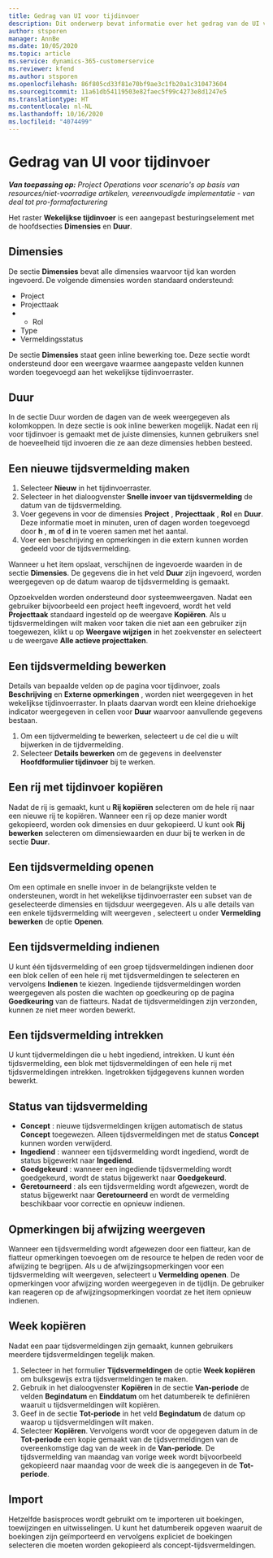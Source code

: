 ```yaml
---
title: Gedrag van UI voor tijdinvoer
description: Dit onderwerp bevat informatie over het gedrag van de UI voor tijdinvoer.
author: stsporen
manager: AnnBe
ms.date: 10/05/2020
ms.topic: article
ms.service: dynamics-365-customerservice
ms.reviewer: kfend
ms.author: stsporen
ms.openlocfilehash: 86f805cd33f81e70bf9ae3c1fb20a1c310473604
ms.sourcegitcommit: 11a61db54119503e82faec5f99c4273e8d1247e5
ms.translationtype: HT
ms.contentlocale: nl-NL
ms.lasthandoff: 10/16/2020
ms.locfileid: "4074499"
---
```

# <a name="time-entry-ui-behavior"></a>Gedrag van UI voor tijdinvoer

_**Van toepassing op:** Project Operations voor scenario's op basis van resources/niet-voorradige artikelen, vereenvoudigde implementatie - van deal tot pro-formafacturering_


Het raster **Wekelijkse tijdinvoer** is een aangepast besturingselement met de hoofdsecties **Dimensies** en **Duur**.

## <a name="dimensions"></a>Dimensies
De sectie **Dimensies** bevat alle dimensies waarvoor tijd kan worden ingevoerd. De volgende dimensies worden standaard ondersteund:

  - Project
  - Projecttaak
  - - Rol
  - Type
  - Vermeldingsstatus

De sectie **Dimensies** staat geen inline bewerking toe. Deze sectie wordt ondersteund door een weergave waarmee aangepaste velden kunnen worden toegevoegd aan het wekelijkse tijdinvoerraster.

## <a name="duration"></a>Duur
In de sectie Duur worden de dagen van de week weergegeven als kolomkoppen. In deze sectie is ook inline bewerken mogelijk. Nadat een rij voor tijdinvoer is gemaakt met de juiste dimensies, kunnen gebruikers snel de hoeveelheid tijd invoeren die ze aan deze dimensies hebben besteed.

## <a name="create-a-new-time-entry"></a>Een nieuwe tijdsvermelding maken

1. Selecteer **Nieuw** in het tijdinvoerraster. 
2. Selecteer in het dialoogvenster **Snelle invoer van tijdsvermelding** de datum van de tijdsvermelding.
3. Voer gegevens in voor de dimensies **Project** , **Projecttaak** , **Rol** en **Duur**. Deze informatie moet in minuten, uren of dagen worden toegevoegd door **h** , **m** of **d** in te voeren samen met het aantal. 
4. Voer een beschrijving en opmerkingen in die extern kunnen worden gedeeld voor de tijdsvermelding. 

Wanneer u het item opslaat, verschijnen de ingevoerde waarden in de sectie **Dimensies**. De gegevens die in het veld **Duur** zijn ingevoerd, worden weergegeven op de datum waarop de tijdsvermelding is gemaakt.

Opzoekvelden worden ondersteund door systeemweergaven. Nadat een gebruiker bijvoorbeeld een project heeft ingevoerd, wordt het veld **Projecttaak** standaard ingesteld op de weergave **Kopiëren**. Als u tijdsvermeldingen wilt maken voor taken die niet aan een gebruiker zijn toegewezen, klikt u op **Weergave wijzigen** in het zoekvenster en selecteert u de weergave **Alle actieve projecttaken**.

## <a name="edit-a-time-entry"></a>Een tijdsvermelding bewerken 
Details van bepaalde velden op de pagina voor tijdinvoer, zoals **Beschrijving** en **Externe opmerkingen** , worden niet weergegeven in het wekelijkse tijdinvoerraster. In plaats daarvan wordt een kleine driehoekige indicator weergegeven in cellen voor **Duur** waarvoor aanvullende gegevens bestaan. 

1. Om een tijdvermelding te bewerken, selecteert u de cel die u wilt bijwerken in de tijdvermelding.
2. Selecteer **Details bewerken** om de gegevens in deelvenster **Hoofdformulier tijdinvoer** bij te werken. 

## <a name="copy-a-time-entry-row"></a>Een rij met tijdinvoer kopiëren
Nadat de rij is gemaakt, kunt u **Rij kopiëren** selecteren om de hele rij naar een nieuwe rij te kopiëren. Wanneer een rij op deze manier wordt gekopieerd, worden ook dimensies en duur gekopieerd. U kunt ook **Rij bewerken** selecteren om dimensiewaarden en duur bij te werken in de sectie **Duur**.

## <a name="open-a-time-entry-behavior"></a>Een tijdsvermelding openen
Om een optimale en snelle invoer in de belangrijkste velden te ondersteunen, wordt in het wekelijkse tijdinvoerraster een subset van de geselecteerde dimensies en tijdsduur weergegeven. Als u alle details van een enkele tijdsvermelding wilt weergeven , selecteert u onder **Vermelding bewerken** de optie **Openen**.

## <a name="submit-a-time-entry"></a>Een tijdsvermelding indienen
U kunt één tijdsvermelding of een groep tijdsvermeldingen indienen door een blok cellen of een hele rij met tijdsvermeldingen te selecteren en vervolgens **Indienen** te kiezen. Ingediende tijdsvermeldingen worden weergegeven als posten die wachten op goedkeuring op de pagina **Goedkeuring** van de fiatteurs. Nadat de tijdsvermeldingen zijn verzonden, kunnen ze niet meer worden bewerkt.

## <a name="recall-a-time-entry"></a>Een tijdsvermelding intrekken
U kunt tijdvermeldingen die u hebt ingediend, intrekken. U kunt één tijdsvermelding, een blok met tijdsvermeldingen of een hele rij met tijdsvermeldingen intrekken. Ingetrokken tijdgegevens kunnen worden bewerkt.

## <a name="time-entry-status"></a>Status van tijdsvermelding

- **Concept** : nieuwe tijdsvermeldingen krijgen automatisch de status **Concept** toegewezen. Alleen tijdsvermeldingen met de status **Concept** kunnen worden verwijderd.
- **Ingediend** : wanneer een tijdsvermelding wordt ingediend, wordt de status bijgewerkt naar **Ingediend**. 
- **Goedgekeurd** : wanneer een ingediende tijdsvermelding wordt goedgekeurd, wordt de status bijgewerkt naar **Goedgekeurd**. 
- **Geretourneerd** : als een tijdsvermelding wordt afgewezen, wordt de status bijgewerkt naar **Geretourneerd** en wordt de vermelding beschikbaar voor correctie en opnieuw indienen. 

## <a name="view-rejection-comments"></a>Opmerkingen bij afwijzing weergeven
Wanneer een tijdsvermelding wordt afgewezen door een fiatteur, kan de fiatteur opmerkingen toevoegen om de resource te helpen de reden voor de afwijzing te begrijpen. Als u de afwijzingsopmerkingen voor een tijdsvermelding wilt weergeven, selecteert u **Vermelding openen**. De opmerkingen voor afwijzing worden weergegeven in de tijdlijn. De gebruiker kan reageren op de afwijzingsopmerkingen voordat ze het item opnieuw indienen.

## <a name="copy-week"></a>Week kopiëren
Nadat een paar tijdsvermeldingen zijn gemaakt, kunnen gebruikers meerdere tijdsvermeldingen tegelijk maken.

1. Selecteer in het formulier **Tijdsvermeldingen** de optie **Week kopiëren** om bulksgewijs extra tijdsvermeldingen te maken. 
2. Gebruik in het dialoogvenster **Kopiëren** in de sectie **Van-periode** de velden **Begindatum** en **Einddatum** om het datumbereik te definiëren waaruit u tijdsvermeldingen wilt kopiëren. 
3. Geef in de sectie **Tot-periode** in het veld **Begindatum** de datum op waarop u tijdsvermeldingen wilt maken. 
4. Selecteer **Kopiëren**. Vervolgens wordt voor de opgegeven datum in de **Tot-periode** een kopie gemaakt van de tijdsvermeldingen van de overeenkomstige dag van de week in de **Van-periode**. De tijdsvermelding van maandag van vorige week wordt bijvoorbeeld gekopieerd naar maandag voor de week die is aangegeven in de **Tot-periode**.

## <a name="import"></a>Import
Hetzelfde basisproces wordt gebruikt om te importeren uit boekingen, toewijzingen en uitwisselingen. U kunt het datumbereik opgeven waaruit de boekingen zijn geïmporteerd en vervolgens expliciet de boekingen selecteren die moeten worden gekopieerd als concept-tijdsvermeldingen. 

